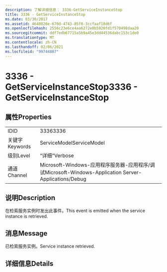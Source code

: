 ```yaml
---
description: 了解详细信息： 3336-GetServiceInstanceStop
title: 3336 - GetServiceInstanceStop
ms.date: 03/30/2017
ms.assetid: 4648026e-670d-4743-85f8-3ccfaaf18d6f
ms.openlocfilehash: 2556c23e6ce4aa6272e0b5920fd1f570498daa20
ms.sourcegitcommit: ddf7edb67715a5b9a45e3dd44536dabc153c1de0
ms.translationtype: MT
ms.contentlocale: zh-CN
ms.lasthandoff: 02/06/2021
ms.locfileid: "99744807"
---
```

# <a name="3336---getserviceinstancestop"></a><span data-ttu-id="97452-103">3336 - GetServiceInstanceStop</span><span class="sxs-lookup"><span data-stu-id="97452-103">3336 - GetServiceInstanceStop</span></span>

## <a name="properties"></a><span data-ttu-id="97452-104">属性</span><span class="sxs-lookup"><span data-stu-id="97452-104">Properties</span></span>  
  
|||  
|-|-|  
|<span data-ttu-id="97452-105">ID</span><span class="sxs-lookup"><span data-stu-id="97452-105">ID</span></span>|<span data-ttu-id="97452-106">3336</span><span class="sxs-lookup"><span data-stu-id="97452-106">3336</span></span>|  
|<span data-ttu-id="97452-107">关键字</span><span class="sxs-lookup"><span data-stu-id="97452-107">Keywords</span></span>|<span data-ttu-id="97452-108">ServiceModel</span><span class="sxs-lookup"><span data-stu-id="97452-108">ServiceModel</span></span>|  
|<span data-ttu-id="97452-109">级别</span><span class="sxs-lookup"><span data-stu-id="97452-109">Level</span></span>|<span data-ttu-id="97452-110">“详细”</span><span class="sxs-lookup"><span data-stu-id="97452-110">Verbose</span></span>|  
|<span data-ttu-id="97452-111">通道</span><span class="sxs-lookup"><span data-stu-id="97452-111">Channel</span></span>|<span data-ttu-id="97452-112">Microsoft-Windows-应用程序服务器-应用程序/调试</span><span class="sxs-lookup"><span data-stu-id="97452-112">Microsoft-Windows-Application Server-Applications/Debug</span></span>|  
  
## <a name="description"></a><span data-ttu-id="97452-113">说明</span><span class="sxs-lookup"><span data-stu-id="97452-113">Description</span></span>  

 <span data-ttu-id="97452-114">在检索服务实例时发出此事件。</span><span class="sxs-lookup"><span data-stu-id="97452-114">This event is emitted when the service instance is retrieved.</span></span>  
  
## <a name="message"></a><span data-ttu-id="97452-115">消息</span><span class="sxs-lookup"><span data-stu-id="97452-115">Message</span></span>  

 <span data-ttu-id="97452-116">已检索服务实例。</span><span class="sxs-lookup"><span data-stu-id="97452-116">Service instance retrieved.</span></span>  
  
## <a name="details"></a><span data-ttu-id="97452-117">详细信息</span><span class="sxs-lookup"><span data-stu-id="97452-117">Details</span></span>
